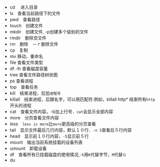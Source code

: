 - cd 　进入目录
- ls　查看当前路径下的文件
- pwd　查看路径
- touch　创建文件
- mkdir　创建文件, -p创建多个级别的文件
- rmdir　删除空文件
- rm　删除　－ｒ删除文件
- cp　复制
- mv 移动，重命名
- file 查看文件类型
- df -lh	查看磁盘容量
- tree      查看文件路径树状图
- ps         查看进程
- top　查看任务
- kill　结束进程，后加`进程号`
- killall　结束进程，后跟名字，可以用匹配符.例如，killall http* 结束所有`http`开头的进程
- cat　查看文件内容，-b加上行号．`cat`会显示全部内容
- more　分页查看文件内容
- less　`less is more`比`more`更高级的分页查看
- tail　显示文件最后几行内容，默认１０行．`-n 5`查看后５行内容
- head　显示前１０行内容，`-5`显示前５行
- mount　输出当前系统挂载的设备列表
- umount　卸载设备
- df　查看所有已挂载磁盘的使用情况,`-h`用`K`代替字节，`M`代替`Ｇ`
- du